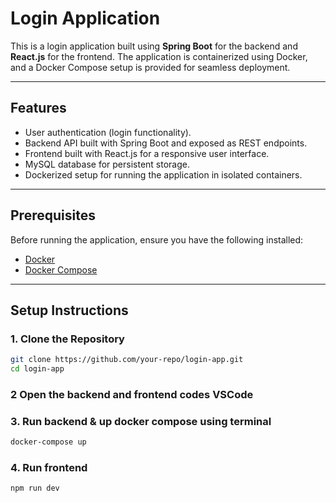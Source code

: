 # Login Application

This is a login application built using **Spring Boot** for the backend and **React.js** for the frontend. The application is containerized using Docker, and a Docker Compose setup is provided for seamless deployment.

---

## Features

- User authentication (login functionality).
- Backend API built with Spring Boot and exposed as REST endpoints.
- Frontend built with React.js for a responsive user interface.
- MySQL database for persistent storage.
- Dockerized setup for running the application in isolated containers.

---

## Prerequisites

Before running the application, ensure you have the following installed:

- [Docker](https://www.docker.com/)
- [Docker Compose](https://docs.docker.com/compose/)

---

## Setup Instructions

### 1. Clone the Repository

```bash
git clone https://github.com/your-repo/login-app.git
cd login-app 
```

### 2 Open the backend and frontend codes VSCode

### 3. Run backend & up docker compose using terminal
```bash
docker-compose up
```

### 4. Run frontend
```bash
npm run dev
```


